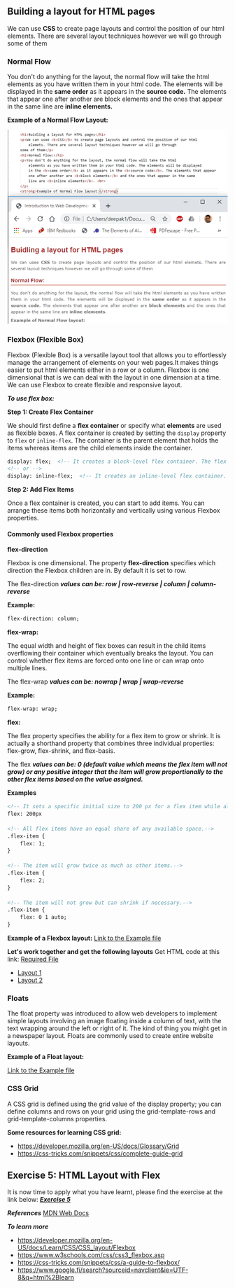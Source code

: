 ## Building a layout for HTML pages

We can use **CSS** to create page layouts and control the position of our html elements. There are several layout techniques however we will go through some of them

### Normal Flow

You don't do anything for the layout, the normal flow will take the html elements as you have written them in your html code. The elements will be displayed in the **same order** as it appears in the **source code.** The elements that appear one after another are block elements and the ones that appear in the same line are **inline elements.**

**Example of a Normal Flow Layout:**

![Normal Layout](assets/images/nlayout.png)

### Flexbox (Flexible Box)

Flexbox (Flexible Box) is a versatile layout tool that allows you to effortlessly manage the arrangement of elements on your web pages.It makes things easier to put html elements either in a row or a column. Flexbox is one dimensional that is we can deal with the layout in one dimension at a time. We can use Flexbox to create flexible and responsive layout. 

***To use flex box:***

**Step 1: Create Flex Container**

We should first define a **flex container** or specify what **elements** are used as flexible boxes. A flex container is created by 
setting the `display` property to `flex` or `inline-flex`. The container is the parent element that holds the items whereas items are the child elements inside the container.

  ```html
  display: flex;  <!-- It creates a block-level flex container. The flex container takes up the full width of its parent container  -->
  <!-- or -->
  display: inline-flex;  <!-- It creates an inline-level flex container. The flex container only takes up as much width as necessary, allowing other elements to be on the same line.  -->
  ```
       
**Step 2: Add Flex Items** 

 Once a flex container is created, you can start to add items.  You can arrange these items both horizontally and vertically using various Flexbox properties.

#### Commonly used Flexbox properties 

**flex-direction** 

Flexbox is one dimensional. The property **flex-direction** specifies which direction the Flexbox children are in. By default it is set to row. 

The flex-direction ***values can be: row | row-reverse | column | column-reverse***

**Example:**
```html
flex-direction: column;
```

**flex-wrap:** 

The equal width and height of flex boxes can result in the child items overflowing their container which eventually breaks the layout. You can control whether flex items are forced onto one line or can wrap onto multiple lines. 

The flex-wrap ***values can be: nowrap | wrap | wrap-reverse***

**Example:** 
```html
flex-wrap: wrap;
```

**flex:**  

The flex property specifies the ability for a flex item to grow or shrink. It is actually a shorthand property that combines three individual properties: flex-grow, flex-shrink, and flex-basis. 

The flex ***values can be: 0 (default value which means the flex item will not grow) or any positive integer that the item will grow proportionally to the other flex items based on the value assigned.***

**Examples** 
```html
<!-- It sets a specific initial size to 200 px for a flex item while allowing it to shrink if necessary. In simple sentence, the flex items will start with an initial size of 200 pixels, and if there's not enough space, they will shrink proportionally. -->
flex: 200px

<!-- All flex items have an equal share of any available space.-->
.flex-item {
    flex: 1;
}

<!-- The item will grow twice as much as other items.-->
.flex-item {
    flex: 2;
}

<!-- The item will not grow but can shrink if necessary.-->
.flex-item {
    flex: 0 1 auto;
}

```

**Example of a Flexbox layout:** [Link to the Example file](https://dipaish.github.io/www2020/flexbox.html)

**Let's work together and get the following layouts**
Get HTML code at this link: [Required File](https://dipaish.github.io/www2020/flex_box_in_class22.html)

- [Layout 1](https://dipaish.github.io/www2020/images/Lay1.PNG)
- [Layout 2](https://dipaish.github.io/www2020/images/layout2.PNG)


### Floats

The float property was introduced to allow web developers to implement simple layouts involving an image floating inside a column of text, with the text wrapping around the left or right of it. The kind of thing you might get in a newspaper layout. Floats are commonly used to create entire website layouts.

**Example of a Float layout:**

[Link to the Example file ](https://dipaish.github.io/www2020/floatexample.html)

### CSS Grid

A CSS grid is defined using the grid value of the display property; you can define columns and rows on your grid using the grid-template-rows and grid-template-columns properties.

**Some resources for learning CSS grid:**
- https://developer.mozilla.org/en-US/docs/Glossary/Grid
- https://css-tricks.com/snippets/css/complete-guide-grid

## Exercise 5: HTML Layout with Flex

It is now time to apply what you have learnt, please find the exercise at the link below: 
***[Exercise 5](https://gist.github.com/dipaish/40c3aca884119cc3bd0a05f76a27343a)***

***References***
[MDN Web Docs](https://developer.mozilla.org/en-US/docs/Learn/HTML/Introduction_to_HTML)

***To learn more***
- https://developer.mozilla.org/en-US/docs/Learn/CSS/CSS_layout/Flexbox
- https://www.w3schools.com/css/css3_flexbox.asp
- https://css-tricks.com/snippets/css/a-guide-to-flexbox/
- https://www.google.fi/search?sourceid=navclient&ie=UTF-8&q=html%2Blearn
